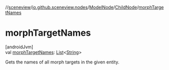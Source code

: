 //[sceneview](../../../../index.md)/[io.github.sceneview.nodes](../../index.md)/[ModelNode](../index.md)/[ChildNode](index.md)/[morphTargetNames](morph-target-names.md)

# morphTargetNames

[androidJvm]\
val [morphTargetNames](morph-target-names.md): [List](https://kotlinlang.org/api/latest/jvm/stdlib/kotlin.collections/-list/index.html)&lt;[String](https://kotlinlang.org/api/latest/jvm/stdlib/kotlin/-string/index.html)&gt;

Gets the names of all morph targets in the given entity.

